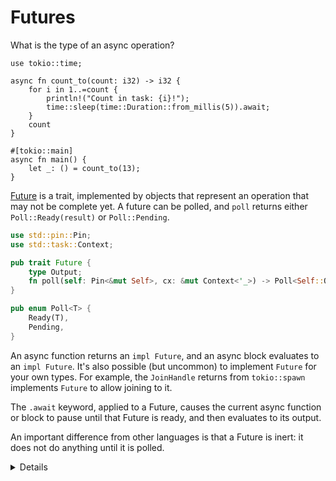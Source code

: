 # Futures

What is the type of an async operation?

```rust, editable
use tokio::time;

async fn count_to(count: i32) -> i32 {
    for i in 1..=count {
        println!("Count in task: {i}!");
        time::sleep(time::Duration::from_millis(5)).await;
    }
    count
}

#[tokio::main]
async fn main() {
    let _: () = count_to(13);
}
```

[Future](https://doc.rust-lang.org/nightly/src/core/future/future.rs.html#37)
is a trait, implemented by objects that represent an operation that may not be
complete yet. A future can be polled, and `poll` returns either
`Poll::Ready(result)` or `Poll::Pending`.

```rust
use std::pin::Pin;
use std::task::Context;

pub trait Future {
    type Output;
    fn poll(self: Pin<&mut Self>, cx: &mut Context<'_>) -> Poll<Self::Output>;
}

pub enum Poll<T> {
    Ready(T),
    Pending,
}
```

An async function returns an `impl Future`, and an async block evaluates to an
`impl Future`. It's also possible (but uncommon) to implement `Future` for your
own types. For example, the `JoinHandle` returns from `tokio::spawn` implements
`Future` to allow joining to it.

The `.await` keyword, applied to a Future, causes the current async function or
block to pause until that Future is ready, and then evaluates to its output.

An important difference from other languages is that a Future is inert: it does
not do anything until it is polled.

<details>

* Run the example and look at the error message. `_: () = ..` is a common
  technique for getting the type of an expression. Try adding a `.await` in
  `main`.

* The `Future` and `Poll` types are conceptually quite simple, and implemented as
  such in `std::task`.

* We will not get to `Pin` and `Context`, as we will focus on writing async
  code, rather than building new async primitives. Briefly:

  * `Context` allows a Future to schedule itself to be polled again when an
    event occurs.

  * `Pin` ensures that the Future isn't moved in memory, so that pointers into
    that future remain valid. This is required to allow references to remain
    valid after an `.await`.

</details>
